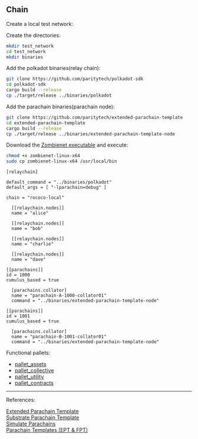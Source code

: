 ## Chain

Create a local test network:

Create the directories:
```bash
mkdir test_network
cd test_network
mkdir binaries
```

Add the polkadot binaries(relay chain):

```bash
git clone https://github.com/paritytech/polkadot-sdk
cd polkadot-sdk
cargo build --release
cp ./target/release ../binaries/polkadot
```

Add the parachain binaries(parachain node):

```bash
git clone https://github.com/paritytech/extended-parachain-template
cd extended-parachain-template
cargo build --release
cp ./target/release ../binaries/extended-parachain-template-node
```

Download the [Zombienet executable](https://github.com/paritytech/zombienet/releases) and execute:

```bash
chmod +x zombienet-linux-x64
sudo cp zombienet-linux-x64 /usr/local/bin
```

```text
[relaychain]

default_command = "../binaries/polkadot"
default_args = [ "-lparachain=debug" ]

chain = "rococo-local"

  [[relaychain.nodes]]
  name = "alice"

  [[relaychain.nodes]]
  name = "bob"

  [[relaychain.nodes]]
  name = "charlie"

  [[relaychain.nodes]]
  name = "dave"

[[parachains]]
id = 1000
cumulus_based = true

  [parachains.collator]
  name = "parachain-A-1000-collator01"
  command = "../binaries/extended-parachain-template-node"

[[parachains]]
id = 1001
cumulus_based = true

  [parachains.collator]
  name = "parachain-B-1001-collator01"
  command = "../binaries/extended-parachain-template-node"
```

Functional pallets:

 - [pallet_assets](https://paritytech.github.io/substrate/master/pallet_assets/index.html)
 - [pallet_collective](https://paritytech.github.io/substrate/master/pallet_collective/index.html)
 - [pallet_utility](https://paritytech.github.io/substrate/master/pallet_utility/index.html)
 - [pallet_contracts](https://paritytech.github.io/polkadot-sdk/master/pallet_contracts/index.html)

<hr>
References:<br>

[Extended Parachain Template](https://github.com/paritytech/extended-parachain-template/)<br>
[Substrate Parachain Template](https://github.com/substrate-developer-hub/substrate-parachain-template)<br>
[Simulate Parachains](https://docs.substrate.io/test/simulate-parachains/)<br>
[Parachain Templates (EPT & FPT)](https://www.youtube.com/watch?v=zZvR1ii8X30)<br>
